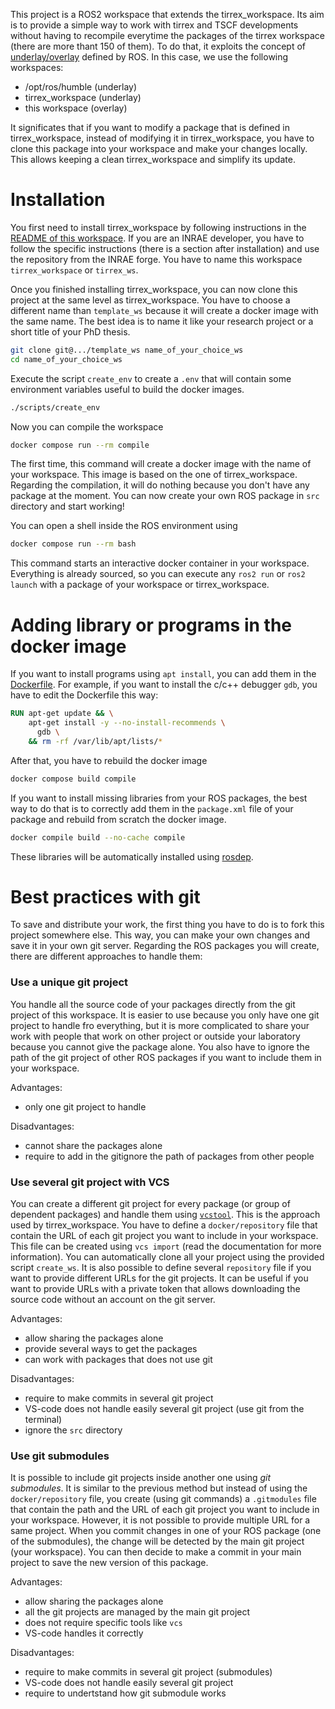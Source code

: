 This project is a ROS2 workspace that extends the tirrex_workspace.
Its aim is to provide a simple way to work with tirrex and TSCF developments without having to
recompile everytime the packages of the tirrex workspace (there are more thant 150 of them).
To do that, it exploits the concept of
[underlay/overlay](https://docs.ros.org/en/humble/Tutorials/Beginner-Client-Libraries/Creating-A-Workspace/Creating-A-Workspace.html#source-the-overlay)
defined by ROS.
In this case, we use the following workspaces:
* /opt/ros/humble (underlay)
* tirrex_workspace (underlay)
* this workspace (overlay)

It significates that if you want to modify a package that is defined in tirrex_workspace, instead of
modifying it in tirrex_workspace, you have to clone this package into your workspace and make your
changes locally.
This allows keeping a clean tirrex_workspace and simplify its update.

# Installation

You first need to install tirrex_workspace by following instructions in the
[README of this workspace](https://github.com/Tirrex-Roboterrium/tirrex_workspace).
If you are an INRAE developer, you have to follow the specific instructions (there is a section
after installation) and use the repository from the INRAE forge.
You have to name this workspace `tirrex_workspace` or `tirrex_ws`.

Once you finished installing tirrex_workspace, you can now clone this project at the same level as
tirrex_workspace.
You have to choose a different name than `template_ws` because it will create a docker image with
the same name.
The best idea is to name it like your research project or a short title of your PhD thesis.
```bash
git clone git@.../template_ws name_of_your_choice_ws
cd name_of_your_choice_ws
```

Execute the script `create_env` to create a `.env` that will contain some environment variables
useful to build the docker images.
```bash
./scripts/create_env
```

Now you can compile the workspace
```bash
docker compose run --rm compile
```

The first time, this command will create a docker image with the name of your workspace.
This image is based on the one of tirrex_workspace.
Regarding the compilation, it will do nothing because you don't have any package at the moment.
You can now create your own ROS package in `src` directory and start working!

You can open a shell inside the ROS environment using
```bash
docker compose run --rm bash
```
This command starts an interactive docker container in your workspace.
Everything is already sourced, so you can execute any `ros2 run` or `ros2 launch` with a package of
your workspace or tirrex_workspace.


# Adding library or programs in the docker image

If you want to install programs using `apt install`, you can add them in the
[Dockerfile](Dockerfile).
For example, if you want to install the c/c++ debugger `gdb`, you have to edit the Dockerfile this
way:
```Dockerfile
RUN apt-get update && \
    apt-get install -y --no-install-recommends \
      gdb \
    && rm -rf /var/lib/apt/lists/*
```

After that, you have to rebuild the docker image
```bash
docker compose build compile
```

If you want to install missing libraries from your ROS packages, the best way to do that is to
correctly add them in the `package.xml` file of your package and rebuild from scratch the docker
image.
```bash
docker compile build --no-cache compile
```
These libraries will be automatically installed using
[rosdep](https://docs.ros.org/en/humble/Tutorials/Intermediate/Rosdep.html).


# Best practices with git

To save and distribute your work, the first thing you have to do is to fork this project somewhere
else.
This way, you can make your own changes and save it in your own git server.
Regarding the ROS packages you will create, there are different approaches to handle them:

### Use a unique git project

You handle all the source code of your packages directly from the git project of this workspace.
It is easier to use because you only have one git project to handle fro everything, but it is more
complicated to share your work with people that work on other project or outside your laboratory
because you cannot give the package alone.
You also have to ignore the path of the git project of other ROS packages if you want to include
them in your workspace.

Advantages:
* only one git project to handle

Disadvantages:
* cannot share the packages alone
* require to add in the gitignore the path of packages from other people

### Use several git project with VCS

You can create a different git project for every package (or group of dependent packages) and handle
them using [`vcstool`](https://github.com/dirk-thomas/vcstool).
This is the approach used by tirrex_workspace.
You have to define a `docker/repository` file that contain the URL of each git project you want to
include in your workspace.
This file can be created using `vcs import` (read the documentation for more information).
You can automatically clone all your project using the provided script `create_ws`.
It is also possible to define several `repository` file if you want to provide different URLs for
the git projects.
It can be useful if you want to provide URLs with a private token that allows downloading the source
code without an account on the git server.

Advantages:
* allow sharing the packages alone
* provide several ways to get the packages
* can work with packages that does not use git

Disadvantages:
* require to make commits in several git project
* VS-code does not handle easily several git project (use git from the terminal)
* ignore the `src` directory

### Use git submodules 

It is possible to include git projects inside another one using _git submodules_.
It is similar to the previous method but instead of using the `docker/repository` file, you create
(using git commands) a `.gitmodules` file that contain the path and the URL of each git project you
want to include in your workspace.
However, it is not possible to provide multiple URL for a same project.
When you commit changes in one of your ROS package (one of the submodules), the change will be
detected by the main git project (your workspace).
You can then decide to make a commit in your main project to save the new version of this package.

Advantages:
* allow sharing the packages alone
* all the git projects are managed by the main git project
* does not require specific tools like `vcs`
* VS-code handles it correctly

Disadvantages:
* require to make commits in several git project (submodules)
* VS-code does not handle easily several git project
* require to undertstand how git submodule works
